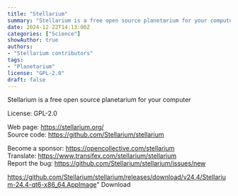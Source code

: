 ```yaml
---
title: "Stellarium"
summary: "Stellarium is a free open source planetarium for your computer."
date: 2024-12-22T14:13:00Z
categories: ["Science"]
showAuthor: true
authors:
- "Stellarium contributors"
tags: 
- "Planetarium"
license: "GPL-2.0"
draft: false
---
```


Stellarium is a free open source planetarium for your computer

License: GPL-2.0

Web page: <https://stellarium.org/>  
Source code: <https://github.com/Stellarium/stellarium>

Become a sponsor: <https://opencollective.com/stellarium>  
Translate: <https://www.transifex.com/stellarium/stellarium>  
Report the bug: <https://github.com/Stellarium/stellarium/issues/new>  

https://github.com/Stellarium/stellarium/releases/download/v24.4/Stellarium-24.4-qt6-x86_64.AppImage" 
Download
